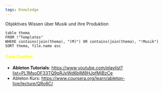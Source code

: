 ```yaml
---
tags: Knowledge
---
```

Objektives Wissen über Musik und ihre Produktion
```dataview
table thema
FROM !"Templates"
WHERE contains(join(thema), "(M)") OR contains(join(thema), "!Musik")
SORT thema, file.name asc
```


#### <font color="yellow">Gute Quellen</font>
- **Ableton Tutorials**: https://www.youtube.com/playlist?list=PL1MsoDF33TQ9qRJxWd6blM8HJpfMjBzCe
- Ableton Kurs: https://www.coursera.org/learn/ableton-live/lecture/QRo6C/